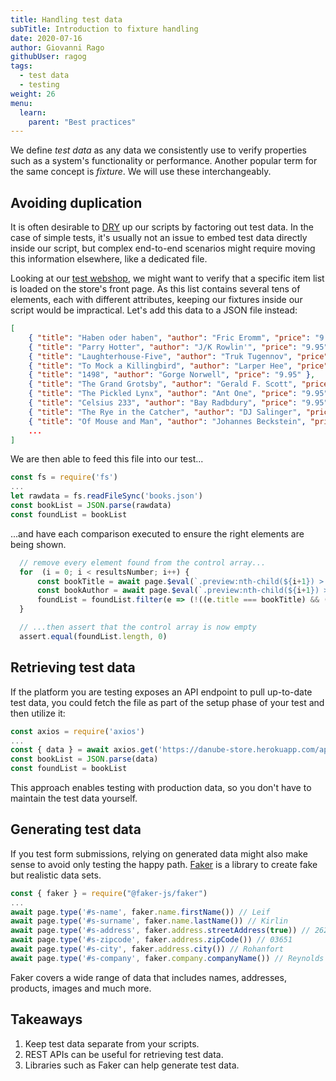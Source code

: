 ```yaml
---
title: Handling test data
subTitle: Introduction to fixture handling
date: 2020-07-16
author: Giovanni Rago
githubUser: ragog
tags:
  - test data
  - testing
weight: 26
menu:
  learn:
    parent: "Best practices"
---
```


We define _test data_ as any data we consistently use to verify properties such as a system's functionality or performance. Another popular term for the same concept is _fixture_. We will use these interchangeably.

<!-- more -->

## Avoiding duplication

It is often desirable to [DRY](https://en.wikipedia.org/wiki/Don%27t_repeat_yourself) up our scripts by factoring out test data. In the case of simple tests, it's usually not an issue to embed test data directly inside our script, but complex end-to-end scenarios might require moving this information elsewhere, like a dedicated file.

Looking at our [test webshop](https://danube-store.herokuapp.com/), we might want to verify that a specific item list is loaded on the store's front page. As this list contains several tens of elements, each with different attributes, keeping our fixtures inside our script would be impractical. Let's add this data to a JSON file instead:

```json
[
    { "title": "Haben oder haben", "author": "Fric Eromm", "price": "9.95" },
    { "title": "Parry Hotter", "author": "J/K Rowlin'", "price": "9.95" },
    { "title": "Laughterhouse-Five", "author": "Truk Tugennov", "price": "9.95" },
    { "title": "To Mock a Killingbird", "author": "Larper Hee", "price": "9.95" },
    { "title": "1498", "author": "Gorge Norwell", "price": "9.95" },
    { "title": "The Grand Grotsby", "author": "Gerald F. Scott", "price": "9.95" },
    { "title": "The Pickled Lynx", "author": "Ant One", "price": "9.95" },
    { "title": "Celsius 233", "author": "Bay Radbdury", "price": "9.95" },
    { "title": "The Rye in the Catcher", "author": "DJ Salinger", "price": "9.95" },
    { "title": "Of Mouse and Man", "author": "Johannes Beckstein", "price": "9.95" },
    ...
]
```

We are then able to feed this file into our test...

```js
const fs = require('fs')
...
let rawdata = fs.readFileSync('books.json')
const bookList = JSON.parse(rawdata)
const foundList = bookList
```

...and have each comparison executed to ensure the right elements are being shown.

```js
  // remove every element found from the control array...
  for  (i = 0; i < resultsNumber; i++) {
      const bookTitle = await page.$eval(`.preview:nth-child(${i+1}) > .preview-title`, e => e.innerText)
      const bookAuthor = await page.$eval(`.preview:nth-child(${i+1}) > .preview-author`, e => e.innerText)
      foundList = foundList.filter(e => (!((e.title === bookTitle) && (e.author === bookAuthor))))
  }

  // ...then assert that the control array is now empty
  assert.equal(foundList.length, 0)
```

## Retrieving test data

If the platform you are testing exposes an API endpoint to pull up-to-date test data, you could fetch the file as part of the setup phase of your test and then utilize it:

```js
const axios = require('axios')
...
const { data } = await axios.get('https://danube-store.herokuapp.com/api/books')
const bookList = JSON.parse(data)
const foundList = bookList
```

This approach enables testing with production data, so you don't have to maintain the test data yourself.

## Generating test data

If you test form submissions, relying on generated data might also make sense to avoid only testing the happy path. [Faker](https://fakerjs.dev/) is a library to create fake but realistic data sets.

```js
const { faker } = require("@faker-js/faker")
...
await page.type('#s-name', faker.name.firstName()) // Leif
await page.type('#s-surname', faker.name.lastName()) // Kirlin
await page.type('#s-address', faker.address.streetAddress(true)) // 2629 Ross Glens Suite 089
await page.type('#s-zipcode', faker.address.zipCode()) // 03651
await page.type('#s-city', faker.address.city()) // Rohanfort
await page.type('#s-company', faker.company.companyName()) // Reynolds Group
```

Faker covers a wide range of data that includes names, addresses, products, images and much more.

## Takeaways

1. Keep test data separate from your scripts.
2. REST APIs can be useful for retrieving test data.
3. Libraries such as Faker can help generate test data.
